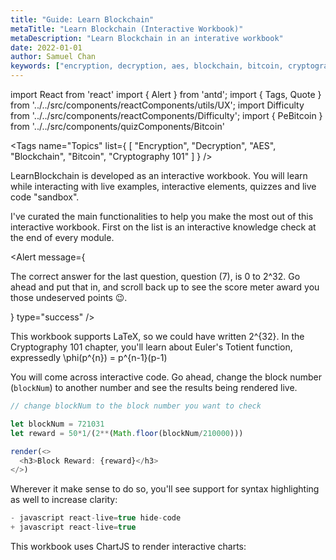 ```yaml
---
title: "Guide: Learn Blockchain"
metaTitle: "Learn Blockchain (Interactive Workbook)"
metaDescription: "Learn Blockchain in an interative workbook"
date: 2022-01-01
author: Samuel Chan
keywords: ["encryption, decryption, aes, blockchain, bitcoin, cryptography 101"]
---
```


import React from 'react'
import { Alert } from 'antd';
import { Tags, Quote } from '../../src/components/reactComponents/utils/UX';
import Difficulty from '../../src/components/reactComponents/Difficulty';
import { PeBitcoin } from '../../src/components/quizComponents/Bitcoin'

<Tags name="Topics" list={
    [
        "Encryption",
        "Decryption",
        "AES",
        "Blockchain",
        "Bitcoin",
        "Cryptography 101"
    ]
} />

LearnBlockchain is developed as an interactive workbook. You will learn while interacting
with live examples, interactive elements, quizzes and live code "sandbox". 

I've curated the main functionalities to help you make the most out of this interactive workbook. First on the list is an interactive knowledge check at the end of every module. 

<PeBitcoin />

<Alert message={<p>The correct answer for the last question, question (7), is 0 to 2^32. Go ahead and put that in, and scroll back up to see the score meter award you those undeserved points 😉.</p>} type="success" />


This workbook supports LaTeX, so we could have written <span className="math-inline">2^{32}</span>. In the Cryptography 101 chapter, you'll learn about Euler's Totient function, expressedly <span className='math-inline'>\phi(p^{n}) = p^{n-1}(p-1)</span>  

You will come across interactive code. Go ahead, change the block number (`blockNum`) to another number and see the results being rendered live.
```javascript react-live=true
// change blockNum to the block number you want to check

let blockNum = 721031
let reward = 50*1/(2**(Math.floor(blockNum/210000)))

render(<>
  <h3>Block Reward: {reward}</h3>
</>)
```

Wherever it make sense to do so, you'll see support for syntax highlighting as well to increase clarity:

```js
- javascript react-live=true hide-code
+ javascript react-live=true
```

This workbook uses ChartJS to render interactive charts:
<Difficulty />